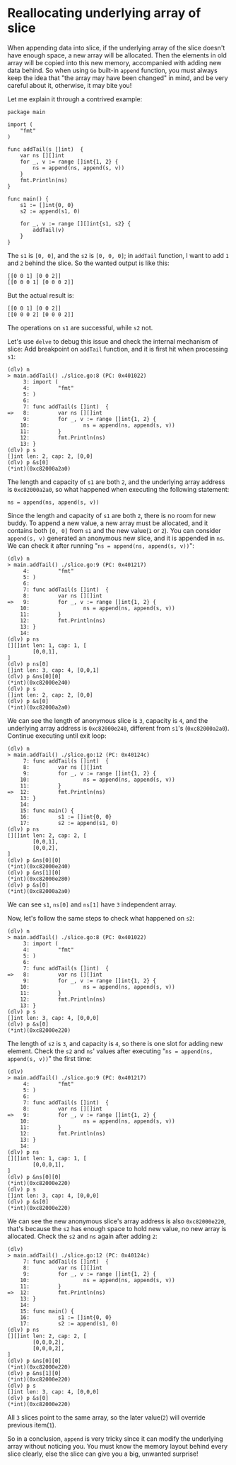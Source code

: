 # Reallocating underlying array of slice

When appending data into slice, if the underlying array of the slice doesn't have enough space, a new array will be allocated. Then the elements in old array will be copied into this new memory, accompanied with adding new data behind. So when using `Go` built-in `append` function, you must always keep the idea that "the array may have been changed" in mind, and be very careful about it, otherwise, it may bite you!

Let me explain it through a contrived example:

```text
package main

import (
    "fmt"
)

func addTail(s []int)  {
    var ns [][]int
    for _, v := range []int{1, 2} {
        ns = append(ns, append(s, v))
    }
    fmt.Println(ns)
}

func main() {
    s1 := []int{0, 0}
    s2 := append(s1, 0)

    for _, v := range [][]int{s1, s2} {
        addTail(v)
    }
}   
```

The `s1` is `[0, 0]`, and the `s2` is `[0, 0, 0]`; in `addTail` function, I want to add `1` and `2` behind the slice. So the wanted output is like this:

```text
[[0 0 1] [0 0 2]]
[[0 0 0 1] [0 0 0 2]]
```

But the actual result is:

```text
[[0 0 1] [0 0 2]]
[[0 0 0 2] [0 0 0 2]]
```

The operations on `s1` are successful, while `s2` not.

Let's use `delve` to debug this issue and check the internal mechanism of slice: Add breakpoint on `addTail` function, and it is first hit when processing `s1`:

```text
(dlv) n
> main.addTail() ./slice.go:8 (PC: 0x401022)
     3: import (
     4:         "fmt"
     5: )
     6:
     7: func addTail(s []int)  {
=>   8:         var ns [][]int
     9:         for _, v := range []int{1, 2} {
    10:                 ns = append(ns, append(s, v))
    11:         }
    12:         fmt.Println(ns)
    13: }
(dlv) p s
[]int len: 2, cap: 2, [0,0]
(dlv) p &s[0]
(*int)(0xc82000a2a0)
```

The length and capacity of `s1` are both `2`, and the underlying array address is `0xc82000a2a0`, so what happened when executing the following statement:

```text
ns = append(ns, append(s, v))
```

Since the length and capacity of `s1` are both `2`, there is no room for new buddy. To append a new value, a new array must be allocated, and it contains both `[0, 0]` from `s1` and the new value\(`1` or `2`\). You can consider `append(s, v)` generated an anonymous new slice, and it is appended in `ns`. We can check it after running "`ns = append(ns, append(s, v))`":

```text
(dlv) n
> main.addTail() ./slice.go:9 (PC: 0x401217)
     4:         "fmt"
     5: )
     6:
     7: func addTail(s []int)  {
     8:         var ns [][]int
=>   9:         for _, v := range []int{1, 2} {
    10:                 ns = append(ns, append(s, v))
    11:         }
    12:         fmt.Println(ns)
    13: }
    14:
(dlv) p ns
[][]int len: 1, cap: 1, [
        [0,0,1],
]
(dlv) p ns[0]
[]int len: 3, cap: 4, [0,0,1]
(dlv) p &ns[0][0]
(*int)(0xc82000e240)
(dlv) p s
[]int len: 2, cap: 2, [0,0]
(dlv) p &s[0]
(*int)(0xc82000a2a0)
```

We can see the length of anonymous slice is `3`, capacity is `4`, and the underlying array address is `0xc82000e240`, different from `s1`'s \(`0xc82000a2a0`\). Continue executing until exit loop:

```text
(dlv) n
> main.addTail() ./slice.go:12 (PC: 0x40124c)
     7: func addTail(s []int)  {
     8:         var ns [][]int
     9:         for _, v := range []int{1, 2} {
    10:                 ns = append(ns, append(s, v))
    11:         }
=>  12:         fmt.Println(ns)
    13: }
    14:
    15: func main() {
    16:         s1 := []int{0, 0}
    17:         s2 := append(s1, 0)
(dlv) p ns
[][]int len: 2, cap: 2, [
        [0,0,1],
        [0,0,2],
]
(dlv) p &ns[0][0]
(*int)(0xc82000e240)
(dlv) p &ns[1][0]
(*int)(0xc82000e280)
(dlv) p &s[0]
(*int)(0xc82000a2a0)
```

We can see `s1`, `ns[0]` and `ns[1]` have `3` independent array.

Now, let's follow the same steps to check what happened on `s2`:

```text
(dlv) n
> main.addTail() ./slice.go:8 (PC: 0x401022)
     3: import (
     4:         "fmt"
     5: )
     6:
     7: func addTail(s []int)  {
=>   8:         var ns [][]int
     9:         for _, v := range []int{1, 2} {
    10:                 ns = append(ns, append(s, v))
    11:         }
    12:         fmt.Println(ns)
    13: }
(dlv) p s
[]int len: 3, cap: 4, [0,0,0]
(dlv) p &s[0]
(*int)(0xc82000e220)
```

The length of `s2` is `3`, and capacity is `4`, so there is one slot for adding new element. Check the `s2` and `ns`' values after executing "`ns = append(ns, append(s, v))`" the first time:

```text
(dlv)
> main.addTail() ./slice.go:9 (PC: 0x401217)
     4:         "fmt"
     5: )
     6:
     7: func addTail(s []int)  {
     8:         var ns [][]int
=>   9:         for _, v := range []int{1, 2} {
    10:                 ns = append(ns, append(s, v))
    11:         }
    12:         fmt.Println(ns)
    13: }
    14:
(dlv) p ns
[][]int len: 1, cap: 1, [
        [0,0,0,1],
]
(dlv) p &ns[0][0]
(*int)(0xc82000e220)
(dlv) p s
[]int len: 3, cap: 4, [0,0,0]
(dlv) p &s[0]
(*int)(0xc82000e220)
```

We can see the new anonymous slice's array address is also `0xc82000e220`, that's because the `s2` has enough space to hold new value, no new array is allocated. Check the `s2` and `ns` again after adding `2`:

```text
(dlv)
> main.addTail() ./slice.go:12 (PC: 0x40124c)
     7: func addTail(s []int)  {
     8:         var ns [][]int
     9:         for _, v := range []int{1, 2} {
    10:                 ns = append(ns, append(s, v))
    11:         }
=>  12:         fmt.Println(ns)
    13: }
    14:
    15: func main() {
    16:         s1 := []int{0, 0}
    17:         s2 := append(s1, 0)
(dlv) p ns
[][]int len: 2, cap: 2, [
        [0,0,0,2],
        [0,0,0,2],
]
(dlv) p &ns[0][0]
(*int)(0xc82000e220)
(dlv) p &ns[1][0]
(*int)(0xc82000e220)
(dlv) p s
[]int len: 3, cap: 4, [0,0,0]
(dlv) p &s[0]
(*int)(0xc82000e220)
```

All `3` slices point to the same array, so the later value\(`2`\) will override previous item\(`1`\).

So in a conclusion, `append` is very tricky since it can modify the underlying array without noticing you. You must know the memory layout behind every slice clearly, else the slice can give you a big, unwanted surprise!

